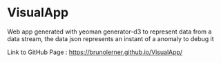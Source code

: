 # VisualApp

Web app generated with yeoman generator-d3 to represent data from a data stream, the data json represents an instant of a anomaly to debug it

Link to GitHub Page :  https://brunolerner.github.io/VisualApp/
